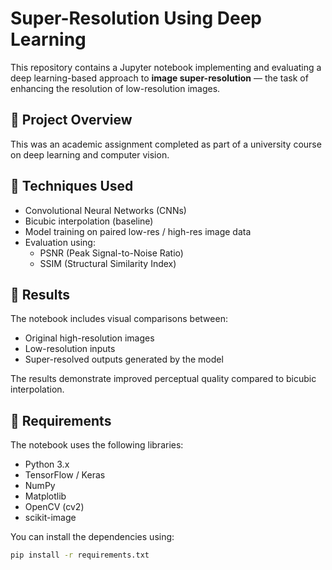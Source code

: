 # Super-Resolution Using Deep Learning

This repository contains a Jupyter notebook implementing and evaluating a deep learning-based approach to **image super-resolution** — the task of enhancing the resolution of low-resolution images.

## 📘 Project Overview

This was an academic assignment completed as part of a university course on deep learning and computer vision.

## 🧠 Techniques Used

- Convolutional Neural Networks (CNNs)
- Bicubic interpolation (baseline)
- Model training on paired low-res / high-res image data
- Evaluation using:
  - PSNR (Peak Signal-to-Noise Ratio)
  - SSIM (Structural Similarity Index)

## 🧪 Results

The notebook includes visual comparisons between:
- Original high-resolution images  
- Low-resolution inputs  
- Super-resolved outputs generated by the model  

The results demonstrate improved perceptual quality compared to bicubic interpolation.

## 🧰 Requirements

The notebook uses the following libraries:
- Python 3.x
- TensorFlow / Keras
- NumPy
- Matplotlib
- OpenCV (cv2)
- scikit-image

You can install the dependencies using:

```bash
pip install -r requirements.txt
```

